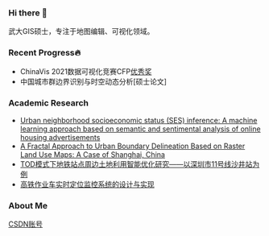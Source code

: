 ### Hi there 👋

武大GIS硕士，专注于地图编辑、可视化领域。

### Recent Progress:fire:

- ChinaVis 2021数据可视化竞赛CFP[优秀奖](http://www.chinavis.org/2021/challenge.html)
- 中国城市群边界识别与时空动态分析[硕士论文]

### Academic Research
- [Urban neighborhood socioeconomic status (SES) inference: A machine learning approach based on semantic and sentimental analysis of online housing advertisements](https://www.sciencedirect.com/science/article/abs/pii/S0197397522000698)
- [A Fractal Approach to Urban Boundary Delineation Based on Raster Land Use Maps: A Case of Shanghai, China](https://www.mdpi.com/2073-445X/10/9/941)
- [TOD模式下地铁站点周边土地利用智能优化研究——以深圳市11号线沙井站为例](https://kns.cnki.net/kcms/detail/detail.aspx?dbcode=CAPJ&dbname=CAPJLAST&filename=CHXG20201225024&uniplatform=NZKPT&v=44qgDeFOLpnb1-7KJcGiUakdqN6beKylCo9zvIvCKO1wOKSJB4mzlmA5oQsNCmKe)
- [高铁作业车实时定位监控系统的设计与实现](https://kns.cnki.net/kcms/detail/detail.aspx?dbcode=CJFD&dbname=CJFDLAST2019&filename=CHXG201902008&uniplatform=NZKPT&v=NzcaKOrM1EnwG7sR7TlJNZdDZ5LZ6r2TD1Pbk6fJVYlgEW4Q2oF5PGcn_06c6m5v)

<!-- ### Offer:raised_hand:

- [x] 美团地图服务部（北京） -->

### About Me

<!-- <img src="./wxcode.jpg" height=150 width=150 /> -->

[CSDN账号](https://blog.csdn.net/lyandgh)
<!-- [BikeMap](https://railwayhs.cn/bikemap/map.html) -->

<!--
**ly15927086342/ly15927086342** is a ✨ _special_ ✨ repository because its `README.md` (this file) appears on your GitHub profile.

Here are some ideas to get you started:

- 🔭 I’m currently working on ...
- 🌱 I’m currently learning ...
- 👯 I’m looking to collaborate on ...
- 🤔 I’m looking for help with ...
- 💬 Ask me about ...
- 📫 How to reach me: ...
- 😄 Pronouns: ...
- ⚡ Fun fact: ...
-->
